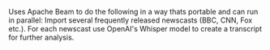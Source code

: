 Uses Apache Beam to do the following in a way thats portable and can run in parallel:
Import several frequently released newscasts (BBC, CNN, Fox etc.).
For each newscast use OpenAI's Whisper model to create a transcript for further analysis.
